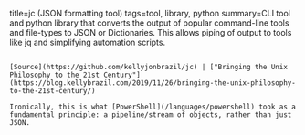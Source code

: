 title=jc (JSON formatting tool)
tags=tool, library, python
summary=CLI tool and python library that converts the output of popular command-line tools and file-types to JSON or Dictionaries. This allows piping of output to tools like jq and simplifying automation scripts.
~~~~~~

[Source](https://github.com/kellyjonbrazil/jc) | ["Bringing the Unix Philosophy to the 21st Century"](https://blog.kellybrazil.com/2019/11/26/bringing-the-unix-philosophy-to-the-21st-century/)

Ironically, this is what [PowerShell](/languages/powershell) took as a fundamental principle: a pipeline/stream of objects, rather than just JSON.

